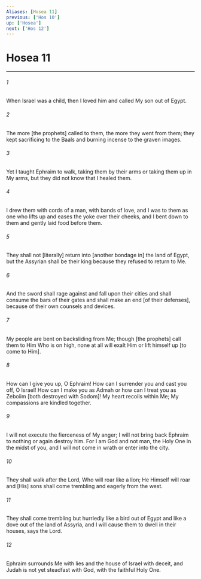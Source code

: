 ```yaml
---
Aliases: [Hosea 11]
previous: ['Hos 10']
up: ['Hosea']
next: ['Hos 12']
---
```

# Hosea 11

***














###### 1 






When Israel was a child, then I loved him and called My son out of Egypt. 













###### 2 






The more [the prophets] called to them, the more they went from them; they kept sacrificing to the Baals and burning incense to the graven images. 













###### 3 






Yet I taught Ephraim to walk, taking them by their arms or taking them up in My arms, but they did not know that I healed them. 













###### 4 






I drew them with cords of a man, with bands of love, and I was to them as one who lifts up and eases the yoke over their cheeks, and I bent down to them and gently laid food before them. 













###### 5 






They shall not [literally] return into [another bondage in] the land of Egypt, but the Assyrian shall be their king because they refused to return to Me. 













###### 6 






And the sword shall rage against and fall upon their cities and shall consume the bars of their gates and shall make an end [of their defenses], because of their own counsels and devices. 













###### 7 






My people are bent on backsliding from Me; though [the prophets] call them to Him Who is on high, none at all will exalt Him or lift himself up [to come to Him]. 













###### 8 






How can I give you up, O Ephraim! How can I surrender you and cast you off, O Israel! How can I make you as Admah or how can I treat you as Zeboiim [both destroyed with Sodom]! My heart recoils within Me; My compassions are kindled together. 













###### 9 






I will not execute the fierceness of My anger; I will not bring back Ephraim to nothing or again destroy him. For I am God and not man, the Holy One in the midst of you, and I will not come in wrath or enter into the city. 













###### 10 






They shall walk after the Lord, Who will roar like a lion; He Himself will roar and [His] sons shall come trembling and eagerly from the west. 













###### 11 






They shall come trembling but hurriedly like a bird out of Egypt and like a dove out of the land of Assyria, and I will cause them to dwell in their houses, says the Lord. 













###### 12 






Ephraim surrounds Me with lies and the house of Israel with deceit, and Judah is not yet steadfast with God, with the faithful Holy One.
